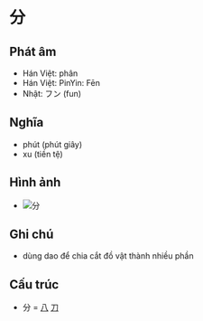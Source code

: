 # 分

## Phát âm
* Hán Việt: phân
* Hán Việt: PinYin: Fēn
* Nhật: フン (fun)

## Nghĩa
* phút (phút giây)
* xu (tiền tệ)

## Hình ảnh
* ![分](../img/分.png)

## Ghi chú
* dùng dao để chia cắt đồ vật thành nhiều phần

## Cấu trúc
* 分 = [八](八.md) [刀](刀.md)

<script>window.HANZI_FIELD='分';</script>